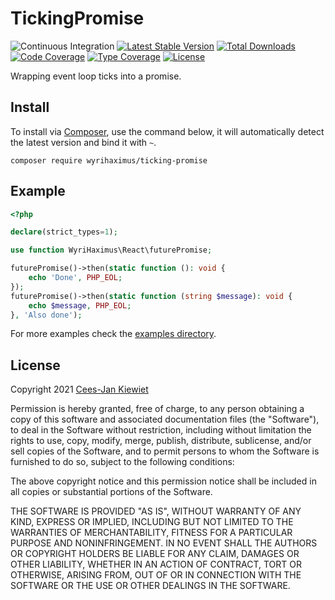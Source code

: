 # TickingPromise

![Continuous Integration](https://github.com/wyrihaximus/TickingPromise/workflows/Continuous%20Integration/badge.svg)
[![Latest Stable Version](https://poser.pugx.org/wyrihaximus/ticking-promise/v/stable.png)](https://packagist.org/packages/wyrihaximus/ticking-promise)
[![Total Downloads](https://poser.pugx.org/wyrihaximus/ticking-promise/downloads.png)](https://packagist.org/packages/wyrihaximus/ticking-promise/stats)
[![Code Coverage](https://coveralls.io/repos/github/WyriHaximus/TickingPromise/badge.svg?branchmaster)](https://coveralls.io/github/WyriHaximus/TickingPromise?branch=master)
[![Type Coverage](https://shepherd.dev/github/WyriHaximus/TickingPromise/coverage.svg)](https://shepherd.dev/github/WyriHaximus/TickingPromise)
[![License](https://poser.pugx.org/wyrihaximus/ticking-promise/license.png)](https://packagist.org/packages/wyrihaximus/ticking-promise)

Wrapping event loop ticks into a promise. 

## Install ##

To install via [Composer](http://getcomposer.org/), use the command below, it will automatically detect the latest version and bind it with `~`.

```
composer require wyrihaximus/ticking-promise 
```

## Example ##

```php
<?php

declare(strict_types=1);

use function WyriHaximus\React\futurePromise;

futurePromise()->then(static function (): void {
    echo 'Done', PHP_EOL;
});
futurePromise()->then(static function (string $message): void {
    echo $message, PHP_EOL;
}, 'Also done');
```

For more examples check the [examples directory](https://github.com/WyriHaximus/TickingPromise/tree/master/examples).

## License ##

Copyright 2021 [Cees-Jan Kiewiet](http://wyrihaximus.net/)

Permission is hereby granted, free of charge, to any person
obtaining a copy of this software and associated documentation
files (the "Software"), to deal in the Software without
restriction, including without limitation the rights to use,
copy, modify, merge, publish, distribute, sublicense, and/or sell
copies of the Software, and to permit persons to whom the
Software is furnished to do so, subject to the following
conditions:

The above copyright notice and this permission notice shall be
included in all copies or substantial portions of the Software.

THE SOFTWARE IS PROVIDED "AS IS", WITHOUT WARRANTY OF ANY KIND,
EXPRESS OR IMPLIED, INCLUDING BUT NOT LIMITED TO THE WARRANTIES
OF MERCHANTABILITY, FITNESS FOR A PARTICULAR PURPOSE AND
NONINFRINGEMENT. IN NO EVENT SHALL THE AUTHORS OR COPYRIGHT
HOLDERS BE LIABLE FOR ANY CLAIM, DAMAGES OR OTHER LIABILITY,
WHETHER IN AN ACTION OF CONTRACT, TORT OR OTHERWISE, ARISING
FROM, OUT OF OR IN CONNECTION WITH THE SOFTWARE OR THE USE OR
OTHER DEALINGS IN THE SOFTWARE.
